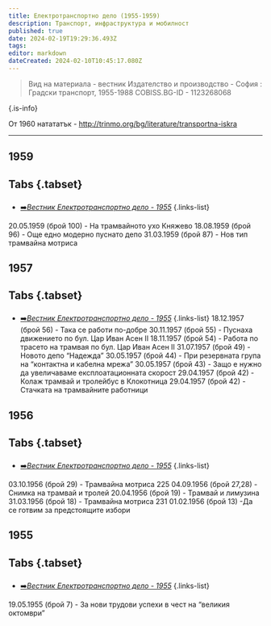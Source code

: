 ```yaml
---
title: Електротранспортно дело (1955-1959)
description: Транспорт, инфраструктура и мобилност
published: true
date: 2024-02-19T19:29:36.493Z
tags: 
editor: markdown
dateCreated: 2024-02-10T10:45:17.080Z
---
```


> Вид на материала - вестник
> Издателство и производство - София : Градски транспорт, 1955-1988
> COBISS.BG-ID - 1123268068
> 
{.is-info}

От 1960 натататък - http://trinmo.org/bg/literature/transportna-iskra

---

## 1959
## Tabs {.tabset}
###
- [➡️*Вестник Електротранспортно дело - 1955*](/bg/literature/elektrotransportno-delo/1959)
{.links-list}

20.05.1959 (брой 100) -  На трамвайното ухо Княжево
18.08.1959 (брой 96) - Още едно модерно пуснато депо
31.03.1959 (брой 87) - Нов тип трамвайна мотриса



## 1957
## Tabs {.tabset}
###
- [➡️*Вестник Електротранспортно дело - 1955*](/bg/literature/elektrotransportno-delo/1957)
{.links-list}
18.12.1957 (брой 56) - Така се работи по-добре
30.11.1957 (брой 55) - Пуснаха движението по бул. Цар Иван Асен II
18.11.1957 (брой 54) - Работа по трасето на трамвая по бул. Цар Иван Асен II
31.07.1957 (брой 49) - Новото депо “Надежда”
30.05.1957 (брой 44) - При резервната група на “контактна и кабелна мрежа”
30.05.1957 (брой 43) - Защо е нужно да увеличаваме експлоатационната скорост
29.04.1957 (брой 42) - Колаж трамвай и тролейбус в Клокотница
29.04.1957 (брой 42) - Стачката на трамвайните работници




## 1956
## Tabs {.tabset}
###
- [➡️*Вестник Електротранспортно дело - 1955*](/bg/literature/elektrotransportno-delo/1956)
{.links-list}

03.10.1956 (брой 29) - Трамвайна мотриса 225
04.09.1956 (брой 27,28) - Снимка на трамвай и тролей
20.04.1956 (брой 19) - Трамвай и лимузина
31.03.1956 (брой 18) - Трамвайна мотриса 231
01.02.1956 (брой 13) -Да се готвим за предстоящите избори


## 1955
## Tabs {.tabset}
###
- [➡️*Вестник Електротранспортно дело - 1955*](/bg/literature/elektrotransportno-delo/1955)
{.links-list}

19.05.1955 (брой 7) - За нови трудови успехи в чест на “великия октомври”
